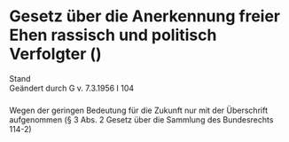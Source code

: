 Gesetz über die Anerkennung freier Ehen rassisch und politisch Verfolgter ()
============================================================================

Stand  
Geändert durch G v. 7.3.1956 I 104

### 

Wegen der geringen Bedeutung für die Zukunft nur mit der Überschrift aufgenommen (§ 3 Abs. 2 Gesetz über die Sammlung des Bundesrechts 114-2)
